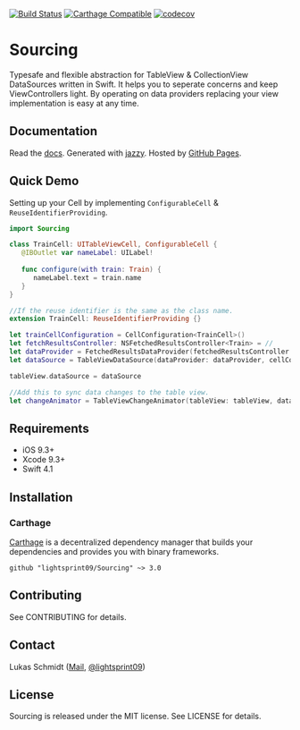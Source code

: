 [![Build Status](https://travis-ci.org/lightsprint09/Sourcing.svg?branch=master)](https://travis-ci.org/lightsprint09/Sourcing)
[![Carthage Compatible](https://img.shields.io/badge/Carthage-compatible-4BC51D.svg?style=flat)](https://github.com/Carthage/Carthage)
[![codecov](https://codecov.io/gh/lightsprint09/Sourcing/branch/master/graph/badge.svg)](https://codecov.io/gh/lightsprint09/Sourcing)

# Sourcing

Typesafe and flexible abstraction for TableView &amp; CollectionView DataSources written in Swift. It helps you to seperate concerns and keep ViewControllers light. By operating on data providers replacing your view implementation is easy at any time.

## Documentation

Read the [docs](https://lightsprint09.github.io/Sourcing). Generated with [jazzy](https://github.com/realm/jazzy). Hosted by [GitHub Pages](https://pages.github.com).


## Quick Demo
Setting up your Cell by implementing `ConfigurableCell` & `ReuseIdentifierProviding`.
```swift
import Sourcing

class TrainCell: UITableViewCell, ConfigurableCell {
   @IBOutlet var nameLabel: UILabel!
   
   func configure(with train: Train) {
      nameLabel.text = train.name
   }
}

//If the reuse identifier is the same as the class name.
extension TrainCell: ReuseIdentifierProviding {}

let trainCellConfiguration = CellConfiguration<TrainCell>()
let fetchResultsController: NSFetchedResultsController<Train> = //
let dataProvider = FetchedResultsDataProvider(fetchedResultsController: fetchResultsController)
let dataSource = TableViewDataSource(dataProvider: dataProvider, cellConfiguration: trainCellConfiguration)

tableView.dataSource = dataSource

//Add this to sync data changes to the table view.
let changeAnimator = TableViewChangeAnimator(tableView: tableView, dataProviderObservable: dataProvider.observable)
```

## Requirements

- iOS 9.3+
- Xcode 9.3+
- Swift 4.1

## Installation

### Carthage

[Carthage](https://github.com/Carthage/Carthage) is a decentralized dependency manager that builds your dependencies and provides you with binary frameworks.

```ogdl
github "lightsprint09/Sourcing" ~> 3.0
```
## Contributing
See CONTRIBUTING for details.

## Contact
Lukas Schmidt ([Mail](mailto:lukas.la.schmidt@deutschebahn.com), [@lightsprint09](https://twitter.com/lightsprint09))

## License
Sourcing is released under the MIT license. See LICENSE for details.

